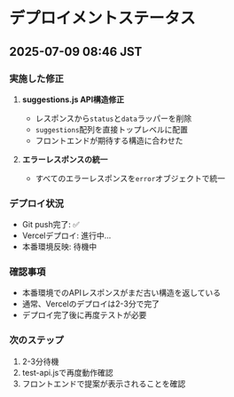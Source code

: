 # デプロイメントステータス

## 2025-07-09 08:46 JST

### 実施した修正
1. **suggestions.js API構造修正**
   - レスポンスから`status`と`data`ラッパーを削除
   - `suggestions`配列を直接トップレベルに配置
   - フロントエンドが期待する構造に合わせた

2. **エラーレスポンスの統一**
   - すべてのエラーレスポンスを`error`オブジェクトで統一

### デプロイ状況
- Git push完了: ✅
- Vercelデプロイ: 進行中... 
- 本番環境反映: 待機中

### 確認事項
- 本番環境でのAPIレスポンスがまだ古い構造を返している
- 通常、Vercelのデプロイは2-3分で完了
- デプロイ完了後に再度テストが必要

### 次のステップ
1. 2-3分待機
2. test-api.jsで再度動作確認
3. フロントエンドで提案が表示されることを確認